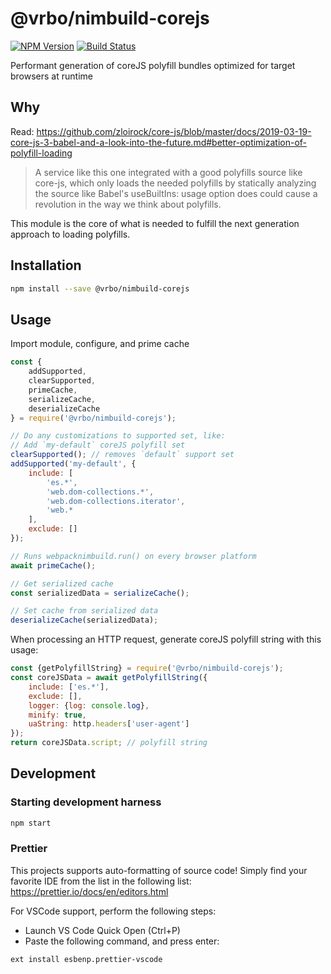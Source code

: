 # @vrbo/nimbuild-corejs

[![NPM Version](https://img.shields.io/npm/v/@vrbo/nimbuild-corejs.svg?style=flat-square)](https://www.npmjs.com/package/@vrbo/nimbuild-corejs)
[![Build Status](https://travis-ci.org/expediagroup/nimbuild.svg?branch=master)](https://travis-ci.org/expediagroup/nimbuild)

Performant generation of coreJS polyfill bundles optimized for target browsers at runtime

## Why

Read: https://github.com/zloirock/core-js/blob/master/docs/2019-03-19-core-js-3-babel-and-a-look-into-the-future.md#better-optimization-of-polyfill-loading

> A service like this one integrated with a good polyfills source like core-js, which only loads the needed polyfills by statically analyzing the source like Babel's useBuiltIns: usage option does could cause a revolution in the way we think about polyfills.

This module is the core of what is needed to fulfill the next generation approach to loading polyfills.

## Installation

```bash
npm install --save @vrbo/nimbuild-corejs
```

## Usage

Import module, configure, and prime cache

```javascript
const {
    addSupported,
    clearSupported,
    primeCache,
    serializeCache,
    deserializeCache
} = require('@vrbo/nimbuild-corejs');

// Do any customizations to supported set, like:
// Add `my-default` coreJS polyfill set
clearSupported(); // removes `default` support set
addSupported('my-default', {
    include: [
        'es.*',
        'web.dom-collections.*',
        'web.dom-collections.iterator',
        'web.*
    ],
    exclude: []
});

// Runs webpacknimbuild.run() on every browser platform
await primeCache();

// Get serialized cache
const serializedData = serializeCache();

// Set cache from serialized data
deserializeCache(serializedData);
```

When processing an HTTP request, generate coreJS polyfill string with this usage:

```javascript
const {getPolyfillString} = require('@vrbo/nimbuild-corejs');
const coreJSData = await getPolyfillString({
    include: ['es.*'],
    exclude: [],
    logger: {log: console.log},
    minify: true,
    uaString: http.headers['user-agent']
});
return coreJSData.script; // polyfill string
```

## Development

### Starting development harness

```bash
npm start
```

### Prettier

This projects supports auto-formatting of source code! Simply find your favorite IDE from the list in the following list: https://prettier.io/docs/en/editors.html

For VSCode support, perform the following steps:

-   Launch VS Code Quick Open (Ctrl+P)
-   Paste the following command, and press enter:

```
ext install esbenp.prettier-vscode
```

